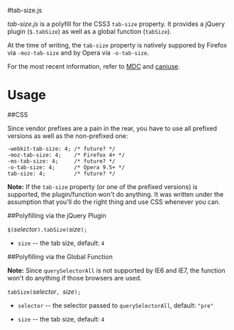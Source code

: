 #tab-size.js

*tab-size.js* is a polyfill for the CSS3 `tab-size` property. It provides a jQuery plugin (`$.tabSize`) as well as a global function (`tabSize`).

At the time of writing, the `tab-size` property is natively suppored by Firefox via `-moz-tab-size` and by Opera via `-o-tab-size`.

For the most recent information, refer to [MDC]() and [caniuse]().

# Usage

##CSS

Since vendor prefixes are a pain in the rear, you have to use all prefixed versions as well as the non-prefixed one:

	-webkit-tab-size: 4; /* future? */
	-moz-tab-size: 4;    /* Firefox 4+ */
	-ms-tab-size: 4;     /* future? */
	-o-tab-size: 4;      /* Opera 9.5+ */
	tab-size: 4;         /* future? */

**Note:** If the `tab-size` property (or one of the prefixed versions) is supported, the plugin/function won't do anything. It was written under the assumption that you'll do the right thing and use CSS whenever you can.

##Polyfilling via the jQuery Plugin

`$(`<var>selector</var>`).tabSize(`<var>size</var>`);`

* `size` -- the tab size, default: `4`

##Polyfilling via the Global Function

**Note:** Since `querySelectorAll` is not supported by IE6 and IE7, the function won't do anything if those browsers are used.

`tabSize(`<var>selector</var>`, `<var>size</var>`);`

* `selector` -- the selector passed to `querySelectorAll`, default: `"pre"`

* `size` -- the tab size, default: `4`